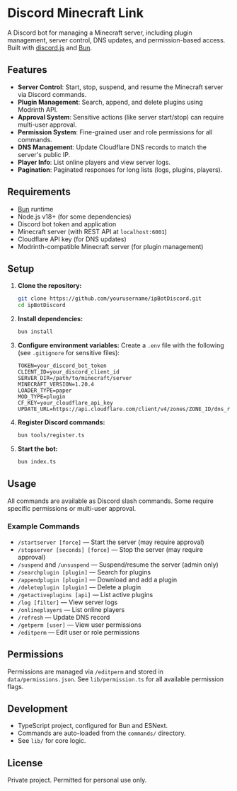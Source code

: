 # Discord Minecraft Link

A Discord bot for managing a Minecraft server, including plugin management, server control, DNS updates, and permission-based access. Built with [discord.js](https://discord.js.org/) and [Bun](https://bun.sh/).

## Features

- **Server Control**: Start, stop, suspend, and resume the Minecraft server via Discord commands.
- **Plugin Management**: Search, append, and delete plugins using Modrinth API.
- **Approval System**: Sensitive actions (like server start/stop) can require multi-user approval.
- **Permission System**: Fine-grained user and role permissions for all commands.
- **DNS Management**: Update Cloudflare DNS records to match the server's public IP.
- **Player Info**: List online players and view server logs.
- **Pagination**: Paginated responses for long lists (logs, plugins, players).

## Requirements

- [Bun](https://bun.sh/) runtime
- Node.js v18+ (for some dependencies)
- Discord bot token and application
- Minecraft server (with REST API at `localhost:6001`)
- Cloudflare API key (for DNS updates)
- Modrinth-compatible Minecraft server (for plugin management)

## Setup

1. **Clone the repository:**

   ```sh
   git clone https://github.com/yourusername/ipBotDiscord.git
   cd ipBotDiscord
   ```

2. **Install dependencies:**

   ```sh
   bun install
   ```

3. **Configure environment variables:**
   Create a `.env` file with the following (see `.gitignore` for sensitive files):

   ```env
   TOKEN=your_discord_bot_token
   CLIENT_ID=your_discord_client_id
   SERVER_DIR=/path/to/minecraft/server
   MINECRAFT_VERSION=1.20.4
   LOADER_TYPE=paper
   MOD_TYPE=plugin
   CF_KEY=your_cloudflare_api_key
   UPDATE_URL=https://api.cloudflare.com/client/v4/zones/ZONE_ID/dns_records/RECORD_ID
   ```

4. **Register Discord commands:**

   ```sh
   bun tools/register.ts
   ```

5. **Start the bot:**

   ```sh
   bun index.ts
   ```

## Usage

All commands are available as Discord slash commands. Some require specific permissions or multi-user approval.

### Example Commands

- `/startserver [force]` — Start the server (may require approval)
- `/stopserver [seconds] [force]` — Stop the server (may require approval)
- `/suspend` and `/unsuspend` — Suspend/resume the server (admin only)
- `/searchplugin [plugin]` — Search for plugins
- `/appendplugin [plugin]` — Download and add a plugin
- `/deleteplugin [plugin]` — Delete a plugin
- `/getactiveplugins [api]` — List active plugins
- `/log [filter]` — View server logs
- `/onlineplayers` — List online players
- `/refresh` — Update DNS record
- `/getperm [user]` — View user permissions
- `/editperm` — Edit user or role permissions

## Permissions

Permissions are managed via `/editperm` and stored in `data/permissions.json`. See `lib/permission.ts` for all available permission flags.

## Development

- TypeScript project, configured for Bun and ESNext.
- Commands are auto-loaded from the `commands/` directory.
- See `lib/` for core logic.

## License

Private project. Permitted for personal use only.
